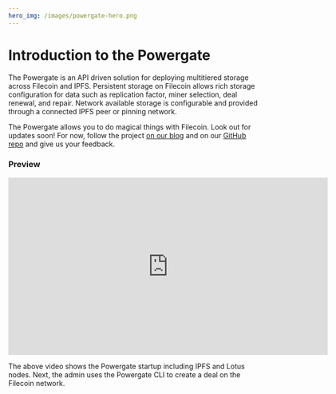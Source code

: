 ```yaml
---
hero_img: /images/powergate-hero.png
---
```


# Introduction to the Powergate

The Powergate is an API driven solution for deploying multitiered storage across Filecoin and IPFS. Persistent storage on Filecoin allows rich storage configuration for data such as replication factor, miner selection, deal renewal, and repair. Network available storage is configurable and provided through a connected IPFS peer or pinning network.

The Powergate allows you to do magical things with Filecoin. Look out for updates soon! For now, follow the project [on our blog](https://blog.textile.io/tag/filecoin/) and on our [GitHub repo](https://github.com/textileio/powergate) and give us your feedback.

### Preview

<iframe src="https://player.vimeo.com/video/411596107?quality=2k" width="640" height="355" frameborder="0" allow="autoplay; fullscreen" allowfullscreen></iframe>

The above video shows the Powergate startup including IPFS and Lotus nodes. Next, the admin uses the Powergate CLI to create a deal on the Filecoin network.
